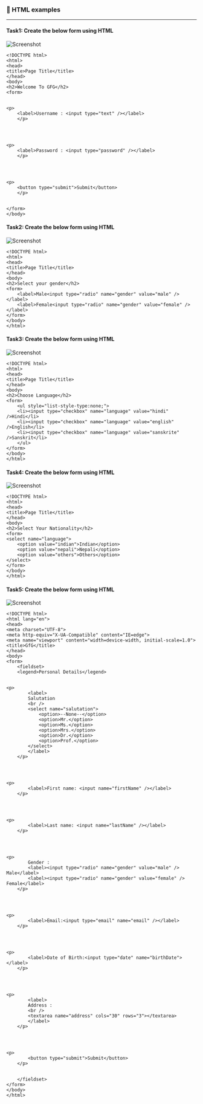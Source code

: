 ### :camel: HTML examples
---

#### Task1: Create the below form using HTML

![Screenshot](html1-form2.png)

```
<!DOCTYPE html>
<html>
<head>
<title>Page Title</title>
</head>
<body>
<h2>Welcome To GFG</h2>
<form>
	

<p>
	<label>Username : <input type="text" /></label>
	</p>


	

<p>
	<label>Password : <input type="password" /></label>
	</p>


	

<p>
	<button type="submit">Submit</button>
	</p>


</form>
</body>

```

#### Task2: Create the below form using HTML

![Screenshot](html1-form2.png)

```
<!DOCTYPE html>
<html>
<head>
<title>Page Title</title>
</head>
<body>
<h2>Select your gender</h2>
<form>
	<label>Male<input type="radio" name="gender" value="male" /></label>
	<label>Female<input type="radio" name="gender" value="female" /></label>
</form>
</body>
</html>

```

#### Task3: Create the below form using HTML

![Screenshot](html1-form3.png)

```
<!DOCTYPE html>
<html>
<head>
<title>Page Title</title>
</head>
<body>
<h2>Choose Language</h2>
<form>
	<ul style="list-style-type:none;">
	<li><input type="checkbox" name="language" value="hindi" />Hindi</li>
	<li><input type="checkbox" name="language" value="english" />English</li>
	<li><input type="checkbox" name="language" value="sanskrite" />Sanskrit</li>
	</ul>
</form>
</body>
</html>

```

#### Task4: Create the below form using HTML

![Screenshot](html1-form4.png)
```
<!DOCTYPE html>
<html>
<head>
<title>Page Title</title>
</head>
<body>
<h2>Select Your Nationality</h2>
<form>
<select name="language">
	<option value="indian">Indian</option>
	<option value="nepali">Nepali</option>
	<option value="others">Others</option>
</select>
</form>
</body>
</html>
```

#### Task5: Create the below form using HTML

![Screenshot](html1-form5.png)

```
<!DOCTYPE html>
<html lang="en">
<head>
<meta charset="UTF-8">
<meta http-equiv="X-UA-Compatible" content="IE=edge">
<meta name="viewport" content="width=device-width, initial-scale=1.0">
<title>GfG</title>
</head>
<body>
<form>
	<fieldset>
	<legend>Personal Details</legend>
	

<p>
		<label>
		Salutation
		<br />
		<select name="salutation">
			<option>--None--</option>
			<option>Mr.</option>
			<option>Ms.</option>
			<option>Mrs.</option>
			<option>Dr.</option>
			<option>Prof.</option>
		</select>
		</label>
	</p>


	

<p>
		<label>First name: <input name="firstName" /></label>
	</p>


	

<p>
		<label>Last name: <input name="lastName" /></label>
	</p>


	

<p>
		Gender :
		<label><input type="radio" name="gender" value="male" /> Male</label>
		<label><input type="radio" name="gender" value="female" /> Female</label>
	</p>


	

<p>
		<label>Email:<input type="email" name="email" /></label>
	</p>


	

<p>
		<label>Date of Birth:<input type="date" name="birthDate"></label>
	</p>


	

<p>
		<label>
		Address :
		<br />
		<textarea name="address" cols="30" rows="3"></textarea>
		</label>
	</p>


	

<p>
		<button type="submit">Submit</button>
	</p>


	</fieldset>
</form>
</body>
</html>


```